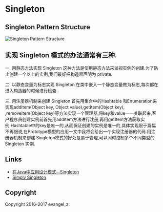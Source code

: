 # Singleton

## Singleton Pattern Structure

![Singleton Pattern Structure](https://www.ibm.com/developerworks/cn/java/designpattern/singleton/fig1.gif)

## 实现 Singleton 模式的办法通常有三种.

一. 用静态方法实现 Singleton 这种方法是使用静态方法来监视实例的创建.为了防止创建一个以上的实例,我们最好把构造器声明为 private.

二. 以静态变量为标志实现 Singleton 在类中嵌入一个静态变量做为标志,每次都在进入构造器的时候进行检查.

三. 用注册器机制来创建 Singleton 首先用集合中的Hashtable 和Enumeration来实现addItem(Object key, Object value),getItem(Object key), ,removeItem(Object key)等方法实现一个管理器,将key和value一一关联起来,客户程序员创建实例前首先用addItem方法进行注册,再用getItem方法获取实例.Hashtable中的key是唯一的,从而保证创建的实例是唯一的,具体实现限于篇幅不再细说,在Prototype模型的应用一文中我将会给出一个实现注册器的代码.用注册器机制来创建 Singleton模式的好处是易于管理,可以同时控制多个不同类型的Singleton 实例.

## Links

- [在Java中应用设计模式--Singleton](https://www.ibm.com/developerworks/cn/java/designpattern/singleton/index.html)
- [Simply Singleton](http://www.javaworld.com/article/2073352/core-java/simply-singleton.html)

## Copyright

Copyright 2016-2017 evangel_z.